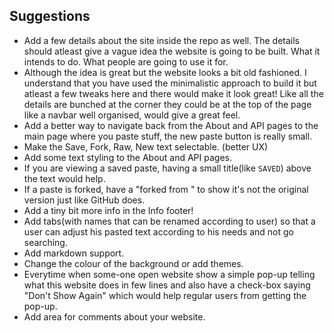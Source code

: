 ## Suggestions

 * Add a few details about the site inside the repo as well. The details should atleast give a vague idea the website is going to be built. What it intends to do. What people are going to use it for.
 * Although the idea is great but the website looks a bit old fashioned. I understand that you have used the minimalistic approach to build it but atleast a few tweaks here and there would make it look great! Like all the details are bunched at the corner they could be at the top of the page like a navbar well organised, would give a great feel.
 * Add a better way to navigate back from the About and API pages to the main page where you paste stuff, the new paste button is really small.
 * Make the Save, Fork, Raw, New text selectable. (better UX)
 * Add some text styling to the About and API pages.
 * If you are viewing a saved paste, having a small title(like `SAVED`) above the text would help.
 * If a paste is forked, have a "forked from <link>" to show it's not the original version just like GitHub does.
 * Add a tiny bit more info in the Info footer!
 * Add tabs(with names that can be renamed according to user) so that a user can adjust his pasted text according to his needs and not go searching. 
 * Add markdown support.
 * Change the colour of the background or add themes.
 * Everytime when some-one open website show a simple pop-up telling what this website does in few lines and also have a check-box saying "Don't Show Again" which would help regular users from getting the pop-up.
 * Add area for comments about your website.

